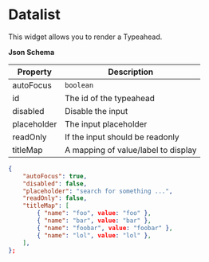 # Datalist

This widget allows you to render a Typeahead.

**Json Schema**

| Property | Description |
|---|---|
| autoFocus | `boolean` |
| id | The id of the typeahead |
| disabled | Disable the input | `false` |
| placeholder | The input placeholder |  |
| readOnly | If the input should be readonly | `false` |
| titleMap | A mapping of value/label to display |  |


```json
{
	"autoFocus": true,
	"disabled": false,
	"placeholder": "search for something ...",
	"readOnly": false,
	"titleMap": [
		{ "name": "foo", value: "foo" },
		{ "name": "bar", value: "bar" },
		{ "name": "foobar", value: "foobar" },
		{ "name": "lol", value: "lol" },
	],
};

```
